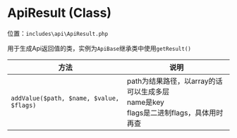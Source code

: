 # ApiResult (Class)

位置：`includes\api\ApiResult.php`

用于生成Api返回值的类，实例为`ApiBase`继承类中使用`getResult()`

方法|说明
-|-
`addValue($path, $name, $value, $flags)`|path为结果路径，以array的话可以生成多层<br>name是key<br>flags是二进制flags，具体用时再查
